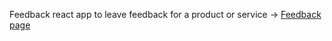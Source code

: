 Feedback react app to leave feedback for a product or service -> [Feedback page](https://deluxe-heliotrope-792df7.netlify.app)
